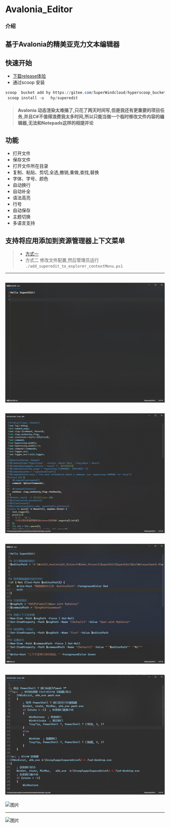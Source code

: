 # Avalonia_Editor

### 介绍
##  基于Avalonia的精美亚克力文本编辑器

 
## 快速开始 

- [下载release体验](https://github.com/Super1Windcloud/Awesome_Editor/releases/download/7.7.7/SuperEdit.exe)
-  通过scoop 安装
```powershell
scoop  bucket add hy https://gitee.com/SuperWindcloud/hyperscoop_bucket 
 scoop install -u   hy/superedit 
```

> ####   Avalonia 动态渲染太难搞了,只花了两天时间写,但是我还有更重要的项目任务,并且C#不值得浪费我太多时间,所以只能当做一个临时修改文件内容的编辑器,无法和Notepads这样的相提并论


## 功能
- 打开文件
- 保存文件
- 打开文件所在目录
- 复制、粘贴、剪切,全选,撤销,重做,查找,替换
- 字体、字号、颜色
- 自动换行
- 自动补全
- 语法高亮
- 行号
- 自动保存
- 主题切换
- 多语言支持
## 支持将应用添加到资源管理器上下文菜单
> - [方式一](https://www.cnblogs.com/clis/p/15132215.html)
> - 方式二  修改文件配置,然后管理员运行 `./add_superedit_to_explorer_contextMenu.ps1`     
---
![img](img/11-27-24-160236.png)
---
![img](img/剪贴板图片.jpg)
---
![img](img/powershell.jpg)
---
![img](img/awh.jpg)
---
![图片](https://github.com/user-attachments/assets/ffd85029-8336-4ccd-aeed-abbea09a2f48)

---
 ![图片](https://github.com/user-attachments/assets/693e2308-3e4a-47ae-b80f-83dad24366a5)
